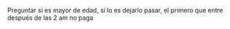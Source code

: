 Preguntar si es mayor de edad, si lo es dejarlo pasar, el primero que entre después de las 2 am no paga
